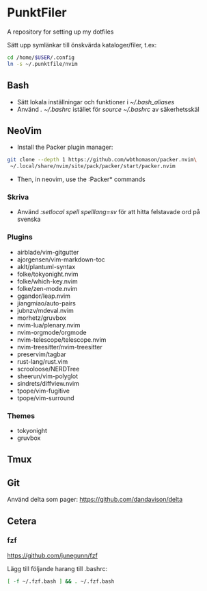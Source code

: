 # PunktFiler
A repository for setting up my dotfiles

Sätt upp symlänkar till önskvärda kataloger/filer, t.ex:
```bash
cd /home/$USER/.config
ln -s ~/.punktfile/nvim
```

## Bash
* Sätt lokala inställningar och funktioner i *~/.bash_aliases*
* Använd *. ~/.bashrc* istället för *source ~/.bashrc* av säkerhetsskäl

## NeoVim
* Install the Packer plugin manager:
```bash
git clone --depth 1 https://github.com/wbthomason/packer.nvim\
 ~/.local/share/nvim/site/pack/packer/start/packer.nvim
```
* Then, in neovim, use the :Packer* commands

### Skriva
* Använd *:setlocal spell spelllang=sv* för att hitta felstavade ord på svenska

### Plugins
* airblade/vim-gitgutter
* ajorgensen/vim-markdown-toc
* aklt/plantuml-syntax
* folke/tokyonight.nvim
* folke/which-key.nvim
* folke/zen-mode.nvim
* ggandor/leap.nvim
* jiangmiao/auto-pairs
* jubnzv/mdeval.nvim
* morhetz/gruvbox
* nvim-lua/plenary.nvim
* nvim-orgmode/orgmode
* nvim-telescope/telescope.nvim
* nvim-treesitter/nvim-treesitter
* preservim/tagbar
* rust-lang/rust.vim
* scrooloose/NERDTree
* sheerun/vim-polyglot
* sindrets/diffview.nvim
* tpope/vim-fugitive
* tpope/vim-surround

### Themes
* tokyonight
* gruvbox

## Tmux

## Git
Använd delta som pager:
https://github.com/dandavison/delta

## Cetera
### fzf
https://github.com/junegunn/fzf

Lägg till följande harang till .bashrc:
```bash
[ -f ~/.fzf.bash ] && . ~/.fzf.bash
```
